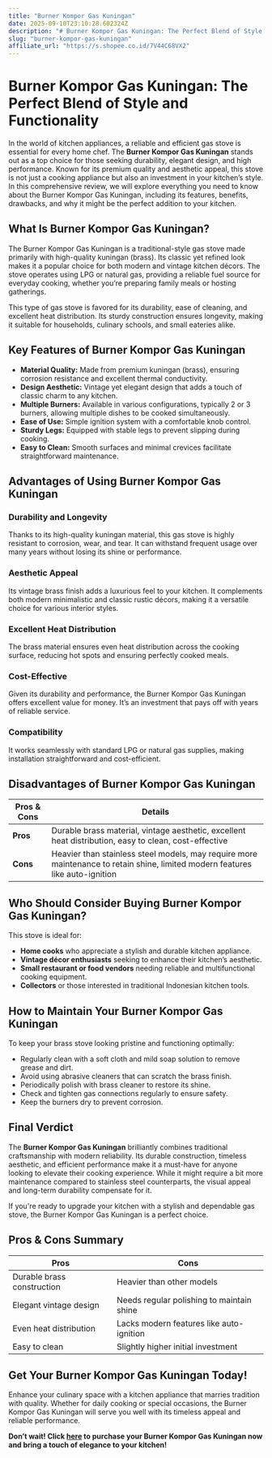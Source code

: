 ```yaml
---
title: "Burner Kompor Gas Kuningan"
date: 2025-09-10T23:10:28.602324Z
description: "# Burner Kompor Gas Kuningan: The Perfect Blend of Style and Functionality..."
slug: "burner-kompor-gas-kuningan"
affiliate_url: "https://s.shopee.co.id/7V44C68VX2"
---
```

# Burner Kompor Gas Kuningan: The Perfect Blend of Style and Functionality

In the world of kitchen appliances, a reliable and efficient gas stove is essential for every home chef. The **Burner Kompor Gas Kuningan** stands out as a top choice for those seeking durability, elegant design, and high performance. Known for its premium quality and aesthetic appeal, this stove is not just a cooking appliance but also an investment in your kitchen’s style. In this comprehensive review, we will explore everything you need to know about the Burner Kompor Gas Kuningan, including its features, benefits, drawbacks, and why it might be the perfect addition to your kitchen.

## What Is Burner Kompor Gas Kuningan?

The Burner Kompor Gas Kuningan is a traditional-style gas stove made primarily with high-quality kuningan (brass). Its classic yet refined look makes it a popular choice for both modern and vintage kitchen décors. The stove operates using LPG or natural gas, providing a reliable fuel source for everyday cooking, whether you’re preparing family meals or hosting gatherings.

This type of gas stove is favored for its durability, ease of cleaning, and excellent heat distribution. Its sturdy construction ensures longevity, making it suitable for households, culinary schools, and small eateries alike.

## Key Features of Burner Kompor Gas Kuningan

- **Material Quality:** Made from premium kuningan (brass), ensuring corrosion resistance and excellent thermal conductivity.
- **Design Aesthetic:** Vintage yet elegant design that adds a touch of classic charm to any kitchen.
- **Multiple Burners:** Available in various configurations, typically 2 or 3 burners, allowing multiple dishes to be cooked simultaneously.
- **Ease of Use:** Simple ignition system with a comfortable knob control.
- **Sturdy Legs:** Equipped with stable legs to prevent slipping during cooking.
- **Easy to Clean:** Smooth surfaces and minimal crevices facilitate straightforward maintenance.

## Advantages of Using Burner Kompor Gas Kuningan

### Durability and Longevity

Thanks to its high-quality kuningan material, this gas stove is highly resistant to corrosion, wear, and tear. It can withstand frequent usage over many years without losing its shine or performance.

### Aesthetic Appeal

Its vintage brass finish adds a luxurious feel to your kitchen. It complements both modern minimalistic and classic rustic décors, making it a versatile choice for various interior styles.

### Excellent Heat Distribution

The brass material ensures even heat distribution across the cooking surface, reducing hot spots and ensuring perfectly cooked meals.

### Cost-Effective

Given its durability and performance, the Burner Kompor Gas Kuningan offers excellent value for money. It’s an investment that pays off with years of reliable service.

### Compatibility

It works seamlessly with standard LPG or natural gas supplies, making installation straightforward and cost-efficient.

## Disadvantages of Burner Kompor Gas Kuningan

| Pros & Cons | Details |
|--------------|---------|
| **Pros** | Durable brass material, vintage aesthetic, excellent heat distribution, easy to clean, cost-effective |
| **Cons** | Heavier than stainless steel models, may require more maintenance to retain shine, limited modern features like auto-ignition |

## Who Should Consider Buying Burner Kompor Gas Kuningan?

This stove is ideal for:

- **Home cooks** who appreciate a stylish and durable kitchen appliance.
- **Vintage décor enthusiasts** seeking to enhance their kitchen’s aesthetic.
- **Small restaurant or food vendors** needing reliable and multifunctional cooking equipment.
- **Collectors** or those interested in traditional Indonesian kitchen tools.

## How to Maintain Your Burner Kompor Gas Kuningan

To keep your brass stove looking pristine and functioning optimally:

- Regularly clean with a soft cloth and mild soap solution to remove grease and dirt.
- Avoid using abrasive cleaners that can scratch the brass finish.
- Periodically polish with brass cleaner to restore its shine.
- Check and tighten gas connections regularly to ensure safety.
- Keep the burners dry to prevent corrosion.

## Final Verdict

The **Burner Kompor Gas Kuningan** brilliantly combines traditional craftsmanship with modern reliability. Its durable construction, timeless aesthetic, and efficient performance make it a must-have for anyone looking to elevate their cooking experience. While it might require a bit more maintenance compared to stainless steel counterparts, the visual appeal and long-term durability compensate for it.

If you're ready to upgrade your kitchen with a stylish and dependable gas stove, the Burner Kompor Gas Kuningan is a perfect choice.

## Pros & Cons Summary

| Pros | Cons |
|-------|--------|
| Durable brass construction | Heavier than other models |
| Elegant vintage design | Needs regular polishing to maintain shine |
| Even heat distribution | Lacks modern features like auto-ignition |
| Easy to clean | Slightly higher initial investment |

## Get Your Burner Kompor Gas Kuningan Today!

Enhance your culinary space with a kitchen appliance that marries tradition with quality. Whether for daily cooking or special occasions, the Burner Kompor Gas Kuningan will serve you well with its timeless appeal and reliable performance.

**Don’t wait! Click [here](https://s.shopee.co.id/7V44C68VX2) to purchase your Burner Kompor Gas Kuningan now and bring a touch of elegance to your kitchen!**